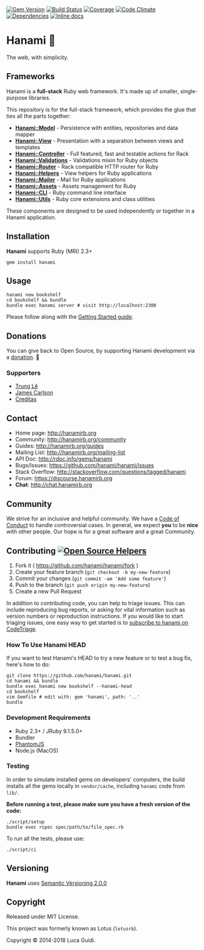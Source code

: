 [![Gem Version](https://badge.fury.io/rb/hanami.svg)](http://badge.fury.io/rb/hanami)
[![Build Status](https://secure.travis-ci.org/hanami/hanami.svg?branch=master)](http://travis-ci.org/hanami/hanami?branch=master)
[![Coverage](https://coveralls.io/repos/hanami/hanami/badge.svg?branch=master)](https://coveralls.io/r/hanami/hanami)
[![Code Climate](https://codeclimate.com/github/hanami/hanami.svg)](https://codeclimate.com/github/hanami/hanami)
[![Dependencies](https://gemnasium.com/hanami/hanami.svg)](https://gemnasium.com/hanami/hanami)
[![Inline docs](http://inch-ci.org/github/hanami/hanami.svg)](http://inch-ci.org/github/hanami/hanami)

# Hanami :cherry_blossom:

The web, with simplicity.

## Frameworks

Hanami is a **full-stack** Ruby web framework.
It's made up of smaller, single-purpose libraries.

This repository is for the full-stack framework,
which provides the glue that ties all the parts together:

* [**Hanami::Model**](https://github.com/hanami/model) - Persistence with entities, repositories and data mapper
* [**Hanami::View**](https://github.com/hanami/view) - Presentation with a separation between views and templates
* [**Hanami::Controller**](https://github.com/hanami/controller) - Full featured, fast and testable actions for Rack
* [**Hanami::Validations**](https://github.com/hanami/validations) - Validations mixin for Ruby objects
* [**Hanami::Router**](https://github.com/hanami/router) - Rack compatible HTTP router for Ruby
* [**Hanami::Helpers**](https://github.com/hanami/helpers) - View helpers for Ruby applications
* [**Hanami::Mailer**](https://github.com/hanami/mailer) - Mail for Ruby applications
* [**Hanami::Assets**](https://github.com/hanami/assets) - Assets management for Ruby
* [**Hanami::CLI**](https://github.com/hanami/cli) - Ruby command line interface
* [**Hanami::Utils**](https://github.com/hanami/utils) - Ruby core extensions and class utilities

These components are designed to be used independently or together in a Hanami application.

## Installation
__Hanami__ supports Ruby (MRI) 2.3+

```shell
gem install hanami
```

## Usage

```shell
hanami new bookshelf
cd bookshelf && bundle
bundle exec hanami server # visit http://localhost:2300
```

Please follow along with the [Getting Started guide](http://hanamirb.org/guides/getting-started).

## Donations

You can give back to Open Source, by supporting Hanami development via a [donation](https://salt.bountysource.com/teams/hanami). :green_heart:

### Supporters

  * [Trung Lê](https://github.com/joneslee85)
  * [James Carlson](https://github.com/jxxcarlson)
  * [Creditas](https://www.creditas.com.br/)

## Contact

* Home page: http://hanamirb.org
* Community: http://hanamirb.org/community
* Guides: http://hanamirb.org/guides
* Mailing List: http://hanamirb.org/mailing-list
* API Doc: http://rdoc.info/gems/hanami
* Bugs/Issues: https://github.com/hanami/hanami/issues
* Stack Overflow: http://stackoverflow.com/questions/tagged/hanami
* Forum: https://discourse.hanamirb.org
* **Chat**: http://chat.hanamirb.org

## Community

We strive for an inclusive and helpful community.
We have a [Code of Conduct](http://hanamirb.org/community/#code-of-conduct) to handle controversial cases.
In general, we expect **you** to be **nice** with other people.
Our hope is for a great software and a great Community.

## Contributing [![Open Source Helpers](https://www.codetriage.com/hanami/hanami/badges/users.svg)](https://www.codetriage.com/hanami/hanami)

1. Fork it ( https://github.com/hanami/hanami/fork )
2. Create your feature branch (`git checkout -b my-new-feature`)
3. Commit your changes (`git commit -am 'Add some feature'`)
4. Push to the branch (`git push origin my-new-feature`)
5. Create a new Pull Request

In addition to contributing code, you can help to triage issues. This can include reproducing bug reports, or asking for vital information such as version numbers or reproduction instructions. If you would like to start triaging issues, one easy way to get started is to [subscribe to hanami on CodeTriage](https://www.codetriage.com/hanami/hanami).

### How To Use Hanami HEAD

If you want to test Hanami's HEAD to try a new feature or to test a bug fix, here's how to do:

```
git clone https://github.com/hanami/hanami.git
cd hanami && bundle
bundle exec hanami new bookshelf --hanami-head
cd bookshelf
vim Gemfile # edit with: gem 'hanami', path: '..'
bundle
```

### Development Requirements

  * Ruby 2.3+ / JRuby 9.1.5.0+
  * Bundler
  * [PhantomJS](http://phantomjs.org/download.html)
  * Node.js (MacOS)

### Testing

In order to simulate installed gems on developers' computers, the build installs
all the gems locally in `vendor/cache`, including `hanami` code from `lib/`.

**Before running a test, please make sure you have a fresh version of the code:**

```shell
./script/setup
bundle exec rspec spec/path/to/file_spec.rb
```

To run all the tests, please use:

```shell
./script/ci
```

## Versioning

__Hanami__ uses [Semantic Versioning 2.0.0](http://semver.org)

## Copyright

Released under MIT License.

This project was formerly known as Lotus (`lotusrb`).

Copyright © 2014-2018 Luca Guidi.
